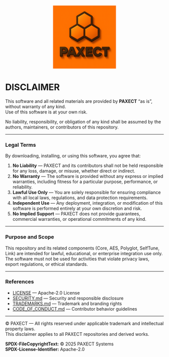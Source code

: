 <p align="center">
  <img src="docs/ChatGPT%20Image%202%20okt%202025,%2022_22_22.png" alt="PAXECT logo" width="200"/>
</p>

# DISCLAIMER

This software and all related materials are provided by **PAXECT** “as is”, without warranty of any kind.  
Use of this software is at your own risk.

No liability, responsibility, or obligation of any kind shall be assumed by the authors, maintainers, or contributors of this repository.

---

### Legal Terms

By downloading, installing, or using this software, you agree that:

1. **No Liability** — PAXECT and its contributors shall not be held responsible for any loss, damage, or misuse, whether direct or indirect.  
2. **No Warranty** — The software is provided without any express or implied warranties, including fitness for a particular purpose, performance, or reliability.  
3. **Lawful Use Only** — You are solely responsible for ensuring compliance with all local laws, regulations, and data protection requirements.  
4. **Independent Use** — Any deployment, integration, or modification of this software is performed entirely at your own discretion and risk.  
5. **No Implied Support** — PAXECT does not provide guarantees, commercial warranties, or operational commitments of any kind.

---

### Purpose and Scope

This repository and its related components (Core, AES, Polyglot, SelfTune, Link) are intended for lawful, educational, or enterprise integration use only.  
The software must not be used for activities that violate privacy laws, export regulations, or ethical standards.

---

### References

- [LICENSE](./LICENSE) — Apache-2.0 License  
- [SECURITY.md](./SECURITY.md) — Security and responsible disclosure  
- [TRADEMARKS.md](./TRADEMARKS.md) — Trademark and branding rights  
- [CODE_OF_CONDUCT.md](./CODE_OF_CONDUCT.md) — Contributor behavior guidelines

---

© PAXECT — All rights reserved under applicable trademark and intellectual property laws.  
This disclaimer applies to all PAXECT repositories and derived works.



**SPDX-FileCopyrightText:** © 2025 PAXECT Systems  
**SPDX-License-Identifier:** Apache-2.0


